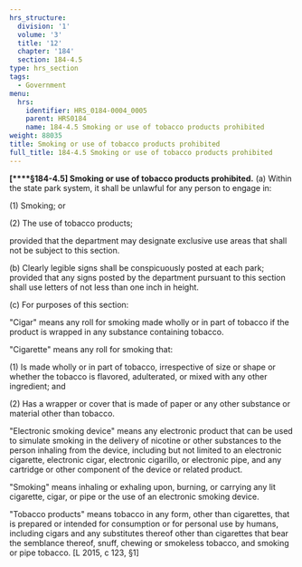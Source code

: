 ```yaml
---
hrs_structure:
  division: '1'
  volume: '3'
  title: '12'
  chapter: '184'
  section: 184-4.5
type: hrs_section
tags:
  - Government
menu:
  hrs:
    identifier: HRS_0184-0004_0005
    parent: HRS0184
    name: 184-4.5 Smoking or use of tobacco products prohibited
weight: 88035
title: Smoking or use of tobacco products prohibited
full_title: 184-4.5 Smoking or use of tobacco products prohibited
---
```

**[****§184-4.5] Smoking or use of tobacco products prohibited.** (a) Within the state park system, it shall be unlawful for any person to engage in:

(1) Smoking; or

(2) The use of tobacco products;

provided that the department may designate exclusive use areas that shall not be subject to this section.

(b) Clearly legible signs shall be conspicuously posted at each park; provided that any signs posted by the department pursuant to this section shall use letters of not less than one inch in height.

(c) For purposes of this section:

"Cigar" means any roll for smoking made wholly or in part of tobacco if the product is wrapped in any substance containing tobacco.

"Cigarette" means any roll for smoking that:

(1) Is made wholly or in part of tobacco, irrespective of size or shape or whether the tobacco is flavored, adulterated, or mixed with any other ingredient; and

(2) Has a wrapper or cover that is made of paper or any other substance or material other than tobacco.

"Electronic smoking device" means any electronic product that can be used to simulate smoking in the delivery of nicotine or other substances to the person inhaling from the device, including but not limited to an electronic cigarette, electronic cigar, electronic cigarillo, or electronic pipe, and any cartridge or other component of the device or related product.

"Smoking" means inhaling or exhaling upon, burning, or carrying any lit cigarette, cigar, or pipe or the use of an electronic smoking device.

"Tobacco products" means tobacco in any form, other than cigarettes, that is prepared or intended for consumption or for personal use by humans, including cigars and any substitutes thereof other than cigarettes that bear the semblance thereof, snuff, chewing or smokeless tobacco, and smoking or pipe tobacco. [L 2015, c 123, §1]